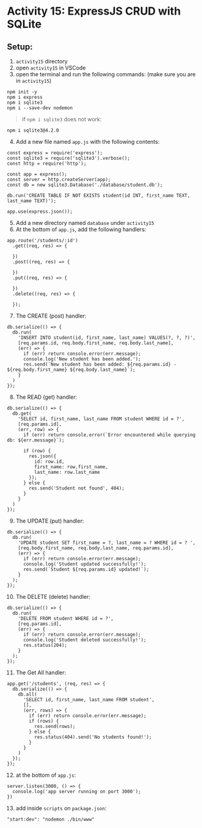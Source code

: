 # Activity 15: ExpressJS CRUD with SQLite

## Setup:
1. `activity15` directory
2. open `activity15` in VSCode
3. open the terminal and run the following commands: (make sure you are in `activity15`)

```
npm init -y
npm i express
npm i sqlite3
npm i --save-dev nodemon
```

> if `npm i sqlite3` does not work:
```
npm i sqlite3@4.2.0
```

4. Add a new file named `app.js` with the following contents:

```
const express = require('express');
const sqlite3 = require('sqlite3').verbose();
const http = require('http');

const app = express();
const server = http.createServer(app);
const db = new sqlite3.Database('./database/student.db');

db.run('CREATE TABLE IF NOT EXISTS student(id INT, first_name TEXT, last_name TEXT)');

app.use(express.json());
```

5. Add a new directory named `database` under `activity15`
6. At the bottom of `app.js`, add the following handlers:
```
app.route('/students/:id')
  .get((req, res) => {

  })
  .post((req, res) => {

  })
  .put((req, res) => {

  })
  .delete((req, res) => {

  });
```

7. The CREATE (post) handler:
```
db.serialize(() => {
  db.run(
    'INSERT INTO student(id, first_name, last_name) VALUES(?, ?, ?)',
    [req.params.id, req.body.first_name, req.body.last_name],
    (err) => {
      if (err) return console.error(err.message);
      console.log('New student has been added.');
      res.send(`New student has been added: ${req.params.id} - ${req.body.first_name} ${req.body.last_name}`);
    }
  )
});
```

8. The READ (get) handler:
```
db.serialize(() => {
  db.get(
    'SELECT id, first_name, last_name FROM student WHERE id = ?',
    [req.params.id],
    (err, row) => {
      if (err) return console.error(`Error encountered while querying db: ${err.message}`);

      if (row) {
        res.json({
          id: row.id,
          first_name: row.first_name,
          last_name: row.last_name
        });  
      } else {
        res.send('Student not found', 404);
      }
    }
  )
});
```

9. The UPDATE (put) handler:
```
db.serialize(() => {
  db.run(
    'UPDATE student SET first_name = ?, last_name = ? WHERE id = ? ',
    [req.body.first_name, req.body.last_name, req.params.id],
    (err) => {
      if (err) return console.error(err.message);
      console.log('Student updated successfully!');
      res.send(`Student ${req.params.id} updated!`);
    }
  );
});
```

10. The DELETE (delete) handler:
```
db.serialize(() => {
  db.run(
    'DELETE FROM student WHERE id = ?',
    [req.params.id],
    (err) => {
      if (err) return console.error(err.message);
      console.log('Student deleted successfully!');
      res.status(204);
    }
  );
});
```

11. The Get All handler:
```
app.get('/students', (req, res) => {
  db.serialize(() => {
    db.all(
      'SELECT id, first_name, last_name FROM student',
      [],
      (err, rows) => {
        if (err) return console.error(err.message);
        if (rows) {
          res.send(rows);
        } else {
          res.status(404).send('No students found!');
        }
      }
    )
  });
});
```

12. at the bottom of `app.js`:
```
server.listen(3000, () => {
  console.log('app server running on port 3000');
})
```

13. add inside `scripts` on `package.json`:
```
"start:dev": "nodemon ./bin/www"
```